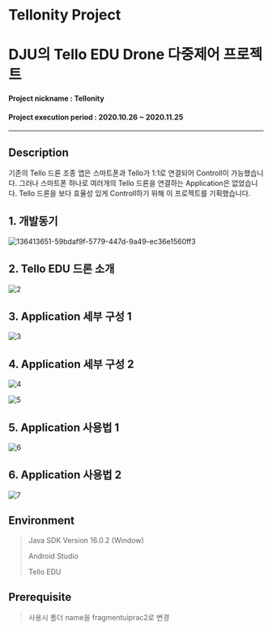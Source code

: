 # Tellonity Project
# DJU의 Tello EDU Drone 다중제어 프로젝트

#### Project nickname : Tellonity
#### Project execution period : 2020.10.26 ~ 2020.11.25
-----------------------
## Description
기존의 Tello 드론 조종 앱은 스마트폰과 Tello가 1:1로 연결되어 Controll이 가능했습니다. 
그러나 스마트폰 하나로 여러개의 Tello 드론을 연결하는 Application은 없었습니다.
Tello 드론을 보다 효율성 있게 Controll하기 위해 이 프로젝트를 기획했습니다.

## 1. 개발동기
![136413651-59bdaf9f-5779-447d-9a49-ec36e1560ff3](https://user-images.githubusercontent.com/49806698/150674028-d24d8446-d2da-467e-9f08-29cf371a2fdb.png)


## 2. Tello EDU 드론 소개
![2](https://user-images.githubusercontent.com/49806698/150674097-5ac3d0fd-605d-4fa9-ab13-56931f3788d4.png)


## 3. Application 세부 구성 1
![3](https://user-images.githubusercontent.com/49806698/150674102-4eb242e2-3d47-4551-bb4c-509e259babf5.png)


## 4. Application 세부 구성 2
![4](https://user-images.githubusercontent.com/49806698/150674110-722f628a-722c-4d2e-ae92-d64ef9210665.png)

![5](https://user-images.githubusercontent.com/49806698/150674124-ee8bf817-3881-43ce-a527-41de1c2da1ee.png)


## 5. Application 사용법 1
![6](https://user-images.githubusercontent.com/49806698/150674133-cd480bbb-4e2d-4d77-80b9-28677ec33c19.png)


## 6. Application 사용법 2
![7](https://user-images.githubusercontent.com/49806698/150674146-e51115d1-cc8e-4797-b00a-38982292b25d.png)


## Environment

> Java SDK Version 16.0.2 (Window)
> 
> Android Studio
> 
> Tello EDU



## Prerequisite
> 사용시 폴더 name을 fragmentuiprac2로 변경





